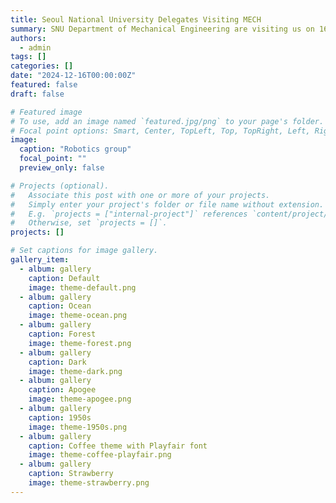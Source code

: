 ```yaml
---
title: Seoul National University Delegates Visiting MECH
summary: SNU Department of Mechanical Engineering are visiting us on 16 Dec. 2024.
authors:
  - admin
tags: []
categories: []
date: "2024-12-16T00:00:00Z"
featured: false
draft: false

# Featured image
# To use, add an image named `featured.jpg/png` to your page's folder.
# Focal point options: Smart, Center, TopLeft, Top, TopRight, Left, Right, BottomLeft, Bottom, BottomRight
image:
  caption: "Robotics group"
  focal_point: ""
  preview_only: false

# Projects (optional).
#   Associate this post with one or more of your projects.
#   Simply enter your project's folder or file name without extension.
#   E.g. `projects = ["internal-project"]` references `content/project/deep-learning/index.md`.
#   Otherwise, set `projects = []`.
projects: []

# Set captions for image gallery.
gallery_item:
  - album: gallery
    caption: Default
    image: theme-default.png
  - album: gallery
    caption: Ocean
    image: theme-ocean.png
  - album: gallery
    caption: Forest
    image: theme-forest.png
  - album: gallery
    caption: Dark
    image: theme-dark.png
  - album: gallery
    caption: Apogee
    image: theme-apogee.png
  - album: gallery
    caption: 1950s
    image: theme-1950s.png
  - album: gallery
    caption: Coffee theme with Playfair font
    image: theme-coffee-playfair.png
  - album: gallery
    caption: Strawberry
    image: theme-strawberry.png
---
```


<!-- ```python
from IPython.core.display import Image
Image('https://www.python.org/static/community_logos/python-logo-master-v3-TM-flattened.png')
```

![png](./academia_0_0.png)

```python
print("Welcome to academia!")
```

    Welcome to academia!

## Install Python and Jupyter

[Install Anaconda](https://www.anaconda.com/distribution/#download-section) which includes Python 3 and Jupyter notebook.

Otherwise, for advanced users, install Jupyter notebook with `pip3 install jupyter`.

## Create a new blog post [as usual](https://sourcethemes.com/academic/docs/managing-content/#create-a-blog-post)

Run the following commands in your Terminal, substituting `<MY_WEBSITE_FOLDER>` and `my-post` with the file path to your academia website folder and a name for your blog post (without spaces), respectively:

```bash
cd <MY_WEBSITE_FOLDER>
hugo new  --kind post post/my-post
cd <MY_WEBSITE_FOLDER>/content/post/my-post/
```

## Create or upload a Jupyter notebook

Run the following command to start Jupyter within your new blog post folder. Then create a new Jupyter notebook (_New > Python Notebook_) or upload a notebook.

```bash
jupyter notebook
```

## Convert notebook to Markdown

```bash
jupyter nbconvert Untitled.ipynb --to markdown --NbConvertApp.output_files_dir=.

# Copy the contents of Untitled.md and append it to index.md:
cat Untitled.md | tee -a index.md

# Remove the temporary file:
rm Untitled.md
```

## Edit your post metadata

Open `index.md` in your text editor and edit the title etc. in the [front matter](https://sourcethemes.com/academic/docs/front-matter/) according to your preference.

To set a [featured image](https://sourcethemes.com/academic/docs/managing-content/#featured-image), place an image named `featured` into your post's folder.

For other tips, such as using math, see the guide on [writing content with academia](https://sourcethemes.com/academic/docs/writing-markdown-latex/). -->
